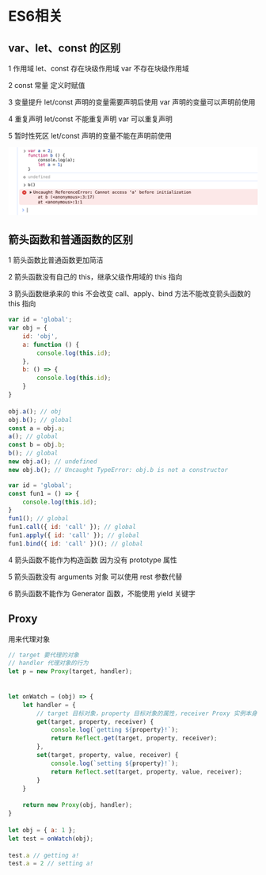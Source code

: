 # ES6相关

## var、let、const 的区别
1 作用域
  let、const 存在块级作用域
  var 不存在块级作用域

2 const 常量
  定义时赋值

3 变量提升
  let/const 声明的变量需要声明后使用
  var 声明的变量可以声明前使用

4 重复声明
  let/const 不能重复声明
  var 可以重复声明

5 暂时性死区
  let/const 声明的变量不能在声明前使用

![暂时性死区](./../../public/assets/javaScript基础/6.png)
  

## 箭头函数和普通函数的区别
1 箭头函数比普通函数更加简洁

2 箭头函数没有自己的 this，继承父级作用域的 this 指向

3 箭头函数继承来的 this 不会改变 
  call、apply、bind 方法不能改变箭头函数的 this 指向

```js
var id = 'global';
var obj = {
    id: 'obj',
    a: function () {
        console.log(this.id);
    },
    b: () => {
        console.log(this.id);
    }
}

obj.a(); // obj
obj.b(); // global
const a = obj.a;
a(); // global
const b = obj.b;
b(); // global
new obj.a(); // undefined
new obj.b(); // Uncaught TypeError: obj.b is not a constructor
```


```js
var id = 'global';
const fun1 = () => {
    console.log(this.id);
}
fun1(); // global
fun1.call({ id: 'call' }); // global
fun1.apply({ id: 'call' }); // global
fun1.bind({ id: 'call' })(); // global
```

4 箭头函数不能作为构造函数
  因为没有 prototype 属性

5 箭头函数没有 arguments 对象
  可以使用 rest 参数代替

6 箭头函数不能作为 Generator 函数，不能使用 yield 关键字

## Proxy
用来代理对象

```js
// target 要代理的对象
// handler 代理对象的行为
let p = new Proxy(target, handler);


let onWatch = (obj) => {
    let handler = {
        // target 目标对象，property 目标对象的属性，receiver Proxy 实例本身
        get(target, property, receiver) {
            console.log(`getting ${property}!`);
            return Reflect.get(target, property, receiver);
        },
        set(target, property, value, receiver) {
            console.log(`setting ${property}!`);
            return Reflect.set(target, property, value, receiver);
        }
    }

    return new Proxy(obj, handler);
}

let obj = { a: 1 };
let test = onWatch(obj);

test.a // getting a!
test.a = 2 // setting a!
```

